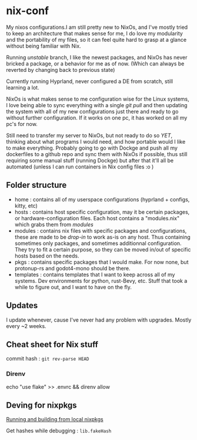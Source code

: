 # nix-conf

My nixos configurations.I am still pretty new to NixOs, and I've mostly tried to keep an architecture that makes sense for me, I do love my modularity and the portability of my files, so it can feel quite hard to grasp at a glance without being familiar with Nix.

Running *unstable* branch, I like the newest packages, and NixOs has never bricked a package, or a behavior for me as of now. (Which can always be reverted by changing back to previous state)

Currently running Hyprland, never configured a DE from scratch, still learning a lot.

NixOs is what makes sense to me configuration wise for the Linux systems, I love being able to sync everything with a single *git pull* and then updating the system with all of my new configurations just there and ready to go without further configuration. If it works on one pc, it has worked on all my pc's for now.

Still need to transfer my server to NixOs, but not ready to do so *YET*, thinking about what programs I would need, and how portable would I like to make everything. Probably going to go with Dockge and push all my dockerfiles to a github repo and sync them with NixOs if possible, thus still requiring some manual stuff (running Dockge) but after that it'll all be automated (unless I can run containers in Nix config files :o )

## Folder structure

- home : contains all of my userspace configurations (hyprland + configs, kitty, etc)
- hosts : contains host specific configuration, may it be certain packages, or hardware-configuration files. Each host contains a "modules.nix" which grabs them from *modules*
- modules : contains nix files with specific packages and configurations, these are made to be *drop-in* to work as-is on any host. Thus containing sometimes only packages, and sometimes additionnal configuration. They try to fit a certain purpose, so they can be moved in/out of specific hosts based on the needs.
- pkgs : contains specific packages that I would make. For now none, but protonup-rs and godot4-mono should be there.
- templates : contains templates that I want to keep across all of my systems. Dev environments for python, rust-Bevy, etc. Stuff that took a while to figure out, and I want to have on the fly.

## Updates

I update whenever, cause I've never had any problem with upgrades. Mostly every ~2 weeks.

## Cheat sheet for Nix stuff

commit hash : ```git rev-parse HEAD```

### Direnv

echo "use flake" >> .envrc && direnv allow

## Deving for nixpkgs

[Running and building from local nixpkgs](https://nixos.wiki/wiki/Nixpkgs/Create_and_debug_packages)

Get hashes while debugging : ```lib.fakeHash```
